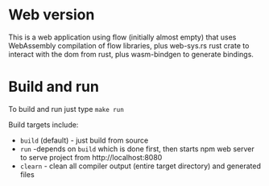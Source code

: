 # Web version
This is a web application using flow (initially almost empty) that uses WebAssembly compilation of flow libraries, plus web-sys.rs rust crate to interact with the dom from rust, plus wasm-bindgen to generate bindings.

# Build and run
To build and run just type ```make run```

Build targets include:
- ```build``` (default) - just build from source
- ```run``` -depends on ```build``` which is done first, then starts npm web server to serve project from http://localhost:8080 
- ```clearn``` - clean all compiler output (entire target directory) and generated files